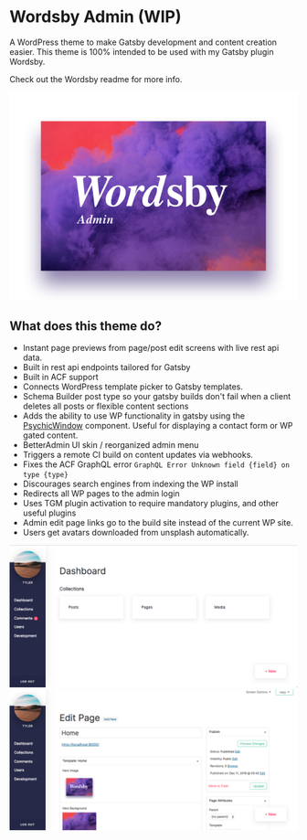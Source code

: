 # Wordsby Admin (WIP)

A WordPress theme to make Gatsby development and content creation easier.
This theme is 100% intended to be used with my Gatsby plugin Wordsby.

Check out the Wordsby readme for more info.

![Wordsby Admin logo](screenshot.png?raw=true "Wordsby Admin logo")

## What does this theme do?

- Instant page previews from page/post edit screens with live rest api data.
- Built in rest api endpoints tailored for Gatsby
- Built in ACF support
- Connects WordPress template picker to Gatsby templates.
- Schema Builder post type so your gatsby builds don't fail when a client deletes all posts or flexible content sections
- Adds the ability to use WP functionality in gatsby using the [PsychicWindow](https://github.com/TylerBarnes/PsychicWindow) component. Useful for displaying a contact form or WP gated content.
- BetterAdmin UI skin / reorganized admin menu
- Triggers a remote CI build on content updates via webhooks.
- Fixes the ACF GraphQL error `GraphQL Error Unknown field {field} on type {type}`
- Discourages search engines from indexing the WP install
- Redirects all WP pages to the admin login
- Uses TGM plugin activation to require mandatory plugins, and other useful plugins
- Admin edit page links go to the build site instead of the current WP site.
- Users get avatars downloaded from unsplash automatically.


![Wordsby Admin dashboard screenshot](/screenshots/home.png?raw=true)
![Wordsby Admin page edit screenshot](/screenshots/page.png?raw=true)
